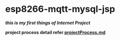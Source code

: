 # esp8266-mqtt-mysql-jsp

***this is my first things of Internet Project***

**project process detail refer [projectProcess.md](https://github.com/gladguang/esp8266-mqtt-mysql-jsp/main/projectProcess.md)**

